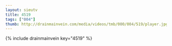 ```yaml
--- 
layout: sieutv
title: 4519
tags: ["004"]
thumb: http://drainmainvein.com/media/videos/tmb/000/004/519/player.jpg
---
```

{% include drainmainvein key="4519" %} 
